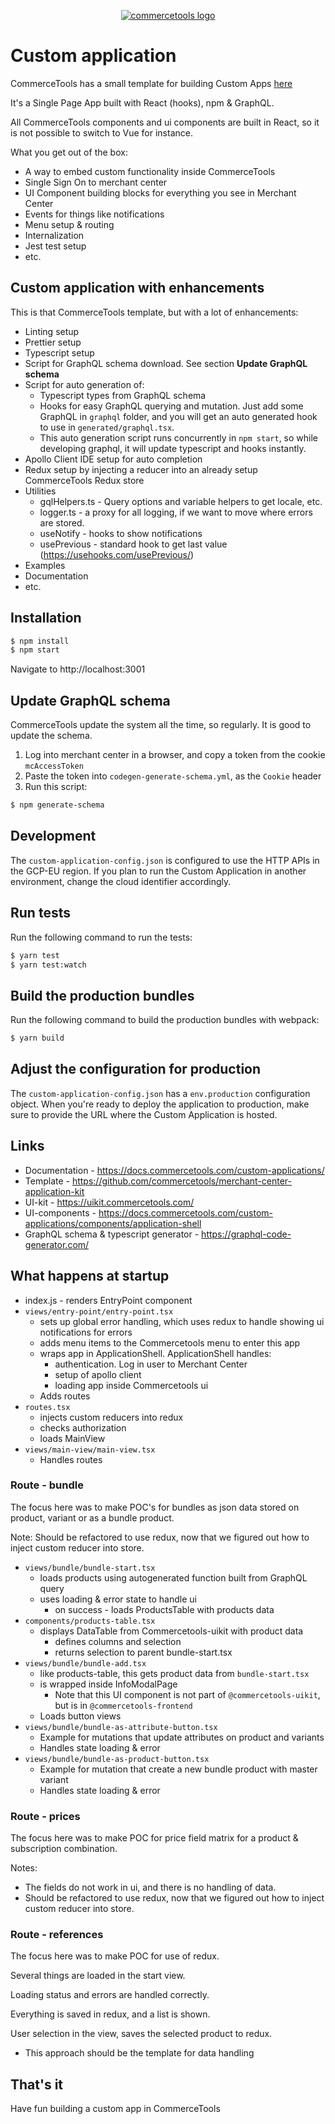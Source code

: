 <p align="center">
  <a href="https://commercetools.com/">
    <img alt="commercetools logo" src="https://unpkg.com/@commercetools-frontend/assets/logos/commercetools_primary-logo_horizontal_RGB.png">
  </a>
</p>

# Custom application

CommerceTools has a small template for building Custom Apps [here](https://github.com/commercetools/merchant-center-application-kit)

It's a Single Page App built with React (hooks), npm & GraphQL.

All CommerceTools components and ui components are built in React, so it is not possible to switch to Vue for instance.

What you get out of the box:
- A way to embed custom functionality inside CommerceTools
- Single Sign On to merchant center
- UI Component building blocks for everything you see in Merchant Center
- Events for things like notifications
- Menu setup & routing
- Internalization
- Jest test setup
- etc.

## Custom application with enhancements
This is that CommerceTools template, but with a lot of enhancements:
- Linting setup
- Prettier setup
- Typescript setup
- Script for GraphQL schema download. See section **Update GraphQL schema**
- Script for auto generation of:
  - Typescript types from GraphQL schema
  - Hooks for easy GraphQL querying and mutation. Just add some GraphQL in `graphql` folder, and you will get an auto generated hook to use in `generated/graphql.tsx`.
  - This auto generation script runs concurrently in `npm start`, so while developing graphql, it will update typescript and hooks instantly.
- Apollo Client IDE setup for auto completion
- Redux setup by injecting a reducer into an already setup CommerceTools Redux store
- Utilities
  - gqlHelpers.ts - Query options and variable helpers to get locale, etc.
  - logger.ts - a proxy for all logging, if we want to move where errors are stored.
  - useNotify - hooks to show notifications
  - usePrevious - standard hook to get last value (https://usehooks.com/usePrevious/) 
- Examples
- Documentation
- etc.

## Installation

```bash
$ npm install
$ npm start
```

Navigate to http://localhost:3001

## Update GraphQL schema

CommerceTools update the system all the time, so regularly. It is good to update the schema.

1. Log into merchant center in a browser, and copy a token from the cookie `mcAccessToken`
2. Paste the token into `codegen-generate-schema.yml`, as the `Cookie` header
3. Run this script:

```bash
$ npm generate-schema
```

## Development

The `custom-application-config.json` is configured to use the HTTP APIs in the GCP-EU region. If you plan to run the Custom Application in another environment, change the cloud identifier accordingly.

## Run tests

Run the following command to run the tests:

```bash
$ yarn test
$ yarn test:watch
```

## Build the production bundles

Run the following command to build the production bundles with webpack:

```bash
$ yarn build
```

## Adjust the configuration for production

The `custom-application-config.json` has a `env.production` configuration object. When you're ready to deploy the application to production, make sure to provide the URL where the Custom Application is hosted.

## Links
- Documentation - https://docs.commercetools.com/custom-applications/
- Template - https://github.com/commercetools/merchant-center-application-kit
- UI-kit - https://uikit.commercetools.com/
- UI-components - https://docs.commercetools.com/custom-applications/components/application-shell
- GraphQL schema & typescript generator - https://graphql-code-generator.com/

## What happens at startup
- index.js - renders EntryPoint component
- `views/entry-point/entry-point.tsx`
  - sets up global error handling, which uses redux to handle showing ui notifications for errors
  - adds menu items to the Commercetools menu to enter this app
  - wraps app in ApplicationShell. ApplicationShell handles:
    - authentication. Log in user to Merchant Center
    - setup of apollo client
    - loading app inside Commercetools ui
  - Adds routes
- `routes.tsx`
  - injects custom reducers into redux
  - checks authorization
  - loads MainView
- `views/main-view/main-view.tsx`
  - Handles routes

### Route - bundle

The focus here was to make POC's for bundles as json data stored on product, variant or as a bundle product.

Note: Should be refactored to use redux, now that we figured out how to inject custom reducer into store.

- `views/bundle/bundle-start.tsx`
  - loads products using autogenerated function built from GraphQL query
  - uses loading & error state to handle ui
    - on success - loads ProductsTable with products data
- `components/products-table.tsx`
  - displays DataTable from Commercetools-uikit with product data
    - defines columns and selection
    - returns selection to parent bundle-start.tsx
- `views/bundle/bundle-add.tsx`
  - like products-table, this gets product data from `bundle-start.tsx`
  - is wrapped inside InfoModalPage
    - Note that this UI component is not part of `@commercetools-uikit`, but is in `@commercetools-frontend`
  - Loads button views
- `views/bundle/bundle-as-attribute-button.tsx`
  - Example for mutations that update attributes on product and variants
  - Handles state loading & error
- `views/bundle/bundle-as-product-button.tsx`
  - Example for mutation that create a new bundle product with master variant
  - Handles state loading & error

### Route - prices

The focus here was to make POC for price field matrix for a product & subscription combination.

Notes:
- The fields do not work in ui, and there is no handling of data.
- Should be refactored to use redux, now that we figured out how to inject custom reducer into store.

### Route - references

The focus here was to make POC for use of redux.

Several things are loaded in the start view.

Loading status and errors are handled correctly.

Everything is saved in redux, and a list is shown.

User selection in the view, saves the selected product to redux.
- This approach should be the template for data handling


## That's it

Have fun building a custom app in CommerceTools
